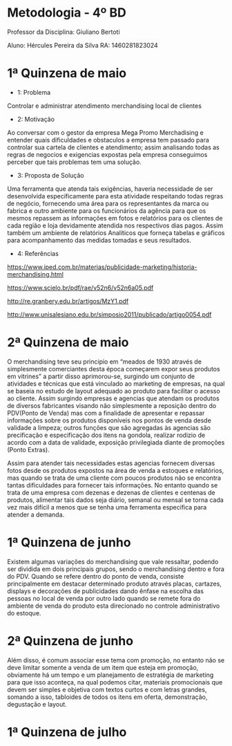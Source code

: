   # Metodologia - 4º BD
  
Professor da Disciplina: Giuliano Bertoti 

Aluno: Hércules Pereira da Silva
RA: 1460281823024


# 1ª Quinzena de maio

 - 1: Problema
 
  Controlar e administrar atendimento merchandising local de clientes
  
 - 2: Motivação
 
 Ao conversar com o gestor da empresa Mega Promo Merchadising e entender quais dificuldades e obstaculos a empresa tem passado para controlar sua cartela de clientes e atendimento; assim analisando todas as regras de negocios e exigencias expostas pela empresa conseguimos perceber que tais problemas tem uma solução.
 
 - 3: Proposta de Solução
 
 Uma ferramenta que atenda tais exigências, haveria necessidade de ser desenvolvida especificamente para esta atividade respeitando todas regras de negócio, fornecendo uma área para os representantes da marca ou fabrica e outro ambiente para os funcionários da agência para que os mesmos repassem as informações em fotos e relatórios para os clientes de cada região e loja devidamente atendida nos respectivos dias pagos. Assim também um ambiente de relatórios Analíticos que forneça tabelas e gráficos para acompanhamento das medidas tomadas e seus resultados.
 
 - 4: Referências
 
 https://www.iped.com.br/materias/publicidade-marketing/historia-merchandising.html
 
 https://www.scielo.br/pdf/rae/v52n6/v52n6a05.pdf
 
 http://re.granbery.edu.br/artigos/MzY1.pdf
 
 http://www.unisalesiano.edu.br/simposio2011/publicado/artigo0054.pdf



# 2ª Quinzena de maio

O merchandising teve seu principio em “meados de 1930 através de simplesmente comerciantes desta época começarem expor seus produtos em vitrines” a partir disso aprimorou-se, surgindo um conjunto de atividades e técnicas que está vinculado ao marketing de empresas, na qual se baseia no estudo de layout adequado ao produto para facilitar o acesso ao cliente. Assim surgindo empresas e agencias que atendam os produtos de diversos fabricantes visando não simplesmente a reposição dentro do PDV(Ponto de Venda) mas com a finalidade de apresentar e repassar informações sobre os produtos disponíveis nos pontos de venda desde validade a limpeza; outros funções que são agregadas às agencias são precificação e especificação dos itens na gondola, realizar rodizio de acordo com a data de validade, exposição privilegiada diante de promoções (Ponto Extras).

Assim para atender tais necessidades estas agencias fornecem diversas fotos desde os produtos expostos na área de venda a estoques e relatórios, mas quando se trata de uma cliente com poucos produtos não se encontra tantas dificuldades para fornecer tais informações. No entanto quando se trata de uma empresa com dezenas e dezenas de clientes e centenas de produtos, alimentar tais dados seja diário, semanal ou mensal se torna cada vez mais difícil a menos que se tenha uma ferramenta especifica para atender a demanda.


# 1ª Quinzena de junho
 
Existem algumas variações do merchandising que vale ressaltar, podendo ser dividida em dois principais grupos, sendo o merchandising dentro e fora do PDV. Quando se refere dentro do ponto de venda, consiste principalmente em destacar determinado produto através placas, cartazes, displays e decorações de publicidades dando ênfase na escolha das pessoas no local de venda por outro lado quando se remete fora do ambiente de venda do produto esta direcionado no controle administrativo do estoque.

# 2ª Quinzena de junho

Além disso, é comum associar esse tema com promoção, no entanto não se deve limitar somente a venda de um item que esteja em promoção, obviamente há um tempo e um planejamento de estratégia de marketing para que isso aconteça, na qual podemos citar, materiais promocionais que devem ser simples e objetiva com textos curtos e com letras grandes, somando a isso, tabloides de todos os itens em oferta, demonstração, degustação e layout.

# 1ª Quinzena de julho
